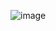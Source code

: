 ![image](https://user-images.githubusercontent.com/102134814/208326671-15372a24-c58a-471b-a289-b01491064901.png)
